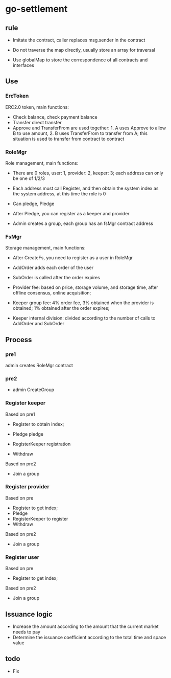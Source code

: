 # go-settlement

## rule

+ Imitate the contract, caller replaces msg.sender in the contract

+ Do not traverse the map directly, usually store an array for traversal

+ Use globalMap to store the correspondence of all contracts and interfaces

## Use

### ErcToken

ERC2.0 token, main functions:

+ Check balance, check payment balance
+ Transfer direct transfer
+ Approve and TransferFrom are used together: 1. A uses Approve to allow B to use amount, 2. B uses TransferFrom to transfer from A; this situation is used to transfer from contract to contract

### RoleMgr

Role management, main functions:

+ There are 0 roles, user: 1, provider: 2, keeper: 3; each address can only be one of 1/2/3

+ Each address must call Register, and then obtain the system index as the system address, at this time the role is 0

+ Can pledge, Pledge
+ After Pledge, you can register as a keeper and provider
+ Admin creates a group, each group has an fsMgr contract address

### FsMgr

Storage management, main functions:

+ After CreateFs, you need to register as a user in RoleMgr

+ AddOrder adds each order of the user

+ SubOrder is called after the order expires

+ Provider fee: based on price, storage volume, and storage time, after offline consensus, online acquisition;

+ Keeper group fee: 4% order fee, 3% obtained when the provider is obtained; 1% obtained after the order expires;

+ Keeper internal division: divided according to the number of calls to AddOrder and SubOrder

## Process

### pre1

admin creates RoleMgr contract

### pre2

+ admin CreateGroup

### Register keeper

Based on pre1

+ Register to obtain index;

+ Pledge pledge
+ RegisterKeeper registration
+ Withdraw

Based on pre2

+ Join a group

### Register provider

Based on pre

+ Register to get index;
+ Pledge
+ RegisterKeeper to register
+ Withdraw

Based on pre2

+ Join a group

### Register user

Based on pre

+ Register to get index;

Based on pre2

+ Join a group

## Issuance logic

+ Increase the amount according to the amount that the current market needs to pay
+ Determine the issuance coefficient according to the total time and space value

## todo

+ Fix
